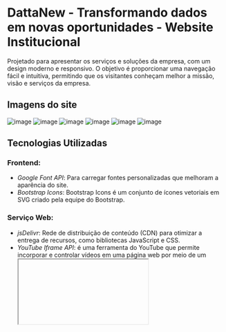 # **DattaNew - Transformando dados em novas oportunidades - Website Institucional**

Projetado para apresentar os serviços e soluções da empresa, com um design moderno e responsivo. O objetivo é proporcionar uma navegação fácil e intuitiva, permitindo que os visitantes conheçam melhor a missão, visão e serviços da empresa.

## Imagens do site

![image](https://github.com/user-attachments/assets/526e7ce7-88c9-4957-8f24-690151c7cdc7)
![image](https://github.com/user-attachments/assets/5a1e6eb6-a29b-4303-ac00-bfccd08c0cb1)
![image](https://github.com/user-attachments/assets/a31afdbe-e96d-427f-bdbe-bcacfa5d1fa6)
![image](https://github.com/user-attachments/assets/e1f141eb-28ef-4122-ab03-52095b16fa8a)
![image](https://github.com/user-attachments/assets/8c0709ad-79ca-4a06-90f3-39b1e3ec7d7d)
![image](https://github.com/user-attachments/assets/44821121-3b75-4693-8421-f8e388b915cf)


## **Tecnologias Utilizadas**

### **Frontend:**
- *Google Font API*: Para carregar fontes personalizadas que melhoram a aparência do site.
- *Bootstrap Icons*: Bootstrap Icons é um conjunto de ícones vetoriais em SVG criado pela equipe do Bootstrap.

### **Serviço Web:**
- *jsDelivr*: Rede de distribuição de conteúdo (CDN) para otimizar a entrega de recursos, como bibliotecas JavaScript e CSS.
- *YouTube Iframe API*: é uma ferramenta do YouTube que permite incorporar e controlar vídeos em uma página web por meio de um <iframe> com JavaScript.

### **Bibliotecas JavaScript:**
- *jQuery UI 1.11.2*: Para fornecer componentes de interface de usuário interativos e funcionalidades avançadas no site.
- *MomentJs*: Biblioteca JavaScript usada para manipular, validar, formatar e exibir datas e horas de forma simples e consistente.
- *jQuery 2.1.3*: Para manipulação do DOM e animações dinâmicas no site, facilitando a interação e melhoria de performance.

### **UI Framework:**
- *Bootstrap*: Framework de front-end utilizado para criar um design responsivo e componentes de interface de usuário prontos para uso, garantindo uma experiência fluida em dispositivos móveis, tablets e desktops.

### **Email:**
- *EmailJS 3*: Serviço que permite o envio de emails diretamente do frontend, utilizado para formulários de contato e outras interações por email.

## **Funcionalidades**

- **Design Responsivo**: O site é totalmente adaptável a diferentes dispositivos (desktop, tablet e celular), proporcionando uma excelente experiência em qualquer tamanho de tela.
- **Formulários de Contato**: Envio de mensagens diretamente para o e-mail da empresa através da integração com o *EmailJS*.
- **Animações e Interatividade**: Utilização de *jQuery* e *jQuery UI* para animações dinâmicas e interatividade com o usuário.

## Acesse
 https://dattanew.com.br/
